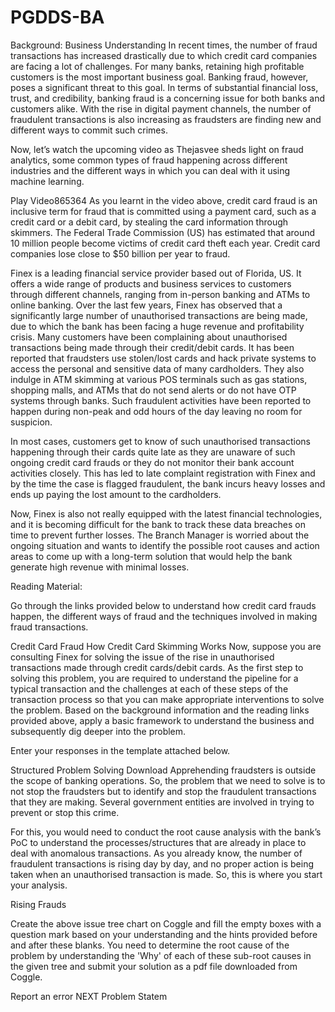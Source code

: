 # PGDDS-BA
Background: Business Understanding
In recent times, the number of fraud transactions has increased drastically due to which credit card companies are facing a lot of challenges. For many banks, retaining high profitable customers is the most important business goal. Banking fraud, however, poses a significant threat to this goal. In terms of substantial financial loss, trust, and credibility, banking fraud is a concerning issue for both banks and customers alike. With the rise in digital payment channels, the number of fraudulent transactions is also increasing as fraudsters are finding new and different ways to commit such crimes.

 

Now, let’s watch the upcoming video as Thejasvee sheds light on fraud analytics, some common types of fraud happening across different industries and the different ways in which you can deal with it using machine learning.

Play Video865364
As you learnt in the video above, credit card fraud is an inclusive term for fraud that is committed using a payment card, such as a credit card or a debit card, by stealing the card information through skimmers. The Federal Trade Commission (US) has estimated that around 10 million people become victims of credit card theft each year. Credit card companies lose close to $50 billion per year to fraud.

 

Finex is a leading financial service provider based out of Florida, US. It offers a wide range of products and business services to customers through different channels, ranging from in-person banking and ATMs to online banking. Over the last few years, Finex has observed that a significantly large number of unauthorised transactions are being made, due to which the bank has been facing a huge revenue and profitability crisis. Many customers have been complaining about unauthorised transactions being made through their credit/debit cards. It has been reported that fraudsters use stolen/lost cards and hack private systems to access the personal and sensitive data of many cardholders. They also indulge in ATM skimming at various POS terminals such as gas stations, shopping malls, and ATMs that do not send alerts or do not have OTP systems through banks. Such fraudulent activities have been reported to happen during non-peak and odd hours of the day leaving no room for suspicion.

 

In most cases, customers get to know of such unauthorised transactions happening through their cards quite late as they are unaware of such ongoing credit card frauds or they do not monitor their bank account activities closely. This has led to late complaint registration with Finex and by the time the case is flagged fraudulent, the bank incurs heavy losses and ends up paying the lost amount to the cardholders.

 

Now, Finex is also not really equipped with the latest financial technologies, and it is becoming difficult for the bank to track these data breaches on time to prevent further losses. The Branch Manager is worried about the ongoing situation and wants to identify the possible root causes and action areas to come up with a long-term solution that would help the bank generate high revenue with minimal losses.

 

Reading Material:

Go through the links provided below to understand how credit card frauds happen, the different ways of fraud and the techniques involved in making fraud transactions.

Credit Card Fraud
How Credit Card Skimming Works
Now, suppose you are consulting Finex for solving the issue of the rise in unauthorised transactions made through credit cards/debit cards. As the first step to solving this problem, you are required to understand the pipeline for a typical transaction and the challenges at each of these steps of the transaction process so that you can make appropriate interventions to solve the problem. Based on the background information and the reading links provided above, apply a basic framework to understand the business and subsequently dig deeper into the problem.

 

Enter your responses in the template attached below.

Structured Problem Solving
Download
Apprehending fraudsters is outside the scope of banking operations. So, the problem that we need to solve is to not stop the fraudsters but to identify and stop the fraudulent transactions that they are making. Several government entities are involved in trying to prevent or stop this crime.

 

For this, you would need to conduct the root cause analysis with the bank’s PoC to understand the processes/structures that are already in place to deal with anomalous transactions. As you already know, the number of fraudulent transactions is rising day by day, and no proper action is being taken when an unauthorised transaction is made. So, this is where you start your analysis.



Rising Frauds

 

Create the above issue tree chart on Coggle and fill the empty boxes with a question mark based on your understanding and the hints provided before and after these blanks. You need to determine the root cause of the problem by understanding the 'Why' of each of these sub-root causes in the given tree and submit your solution as a pdf file downloaded from Coggle.

Report an error
NEXT
Problem Statem
